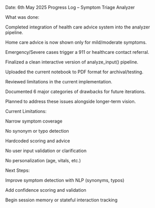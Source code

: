 Date: 6th May 2025
Progress Log – Symptom Triage Analyzer

What was done:

Completed integration of health care advice system into the analyzer pipeline.

Home care advice is now shown only for mild/moderate symptoms.

Emergency/Severe cases trigger a 911 or healthcare contact referral.


Finalized a clean interactive version of analyze_input() pipeline.

Uploaded the current notebook to PDF format for archival/testing.

Reviewed limitations in the current implementation.

Documented 6 major categories of drawbacks for future iterations.

Planned to address these issues alongside longer-term vision.



Current Limitations:

Narrow symptom coverage

No synonym or typo detection

Hardcoded scoring and advice

No user input validation or clarification

No personalization (age, vitals, etc.)


Next Steps:

Improve symptom detection with NLP (synonyms, typos)

Add confidence scoring and validation

Begin session memory or stateful interaction tracking
